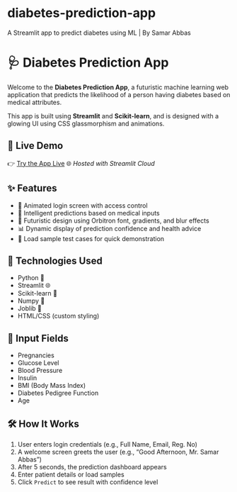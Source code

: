 # diabetes-prediction-app
A Streamlit app to predict diabetes using ML | By Samar Abbas
# 🩺 Diabetes Prediction App

Welcome to the **Diabetes Prediction App**, a futuristic machine learning web application that predicts the likelihood of a person having diabetes based on medical attributes.

This app is built using **Streamlit** and **Scikit-learn**, and is designed with a glowing UI using CSS glassmorphism and animations.

## 🔗 Live Demo

👉 [Try the App Live](https://diabetes-prediction-app-7xchdndg5anfxtpephghlp.streamlit.app/)
🌐 *Hosted with Streamlit Cloud*

## ✨ Features

- 🚀 Animated login screen with access control  
- 🧠 Intelligent predictions based on medical inputs  
- 🎨 Futuristic design using Orbitron font, gradients, and blur effects  
- 📊 Dynamic display of prediction confidence and health advice  
- 🔁 Load sample test cases for quick demonstration

## 📌 Technologies Used

- Python 🐍
- Streamlit 🌐
- Scikit-learn 🤖
- Numpy 🔢
- Joblib 🧠
- HTML/CSS (custom styling)

## 🧪 Input Fields

- Pregnancies  
- Glucose Level  
- Blood Pressure  
- Insulin  
- BMI (Body Mass Index)  
- Diabetes Pedigree Function  
- Age

## 🛠 How It Works

1. User enters login credentials (e.g., Full Name, Email, Reg. No)
2. A welcome screen greets the user (e.g., “Good Afternoon, Mr. Samar Abbas”)
3. After 5 seconds, the prediction dashboard appears
4. Enter patient details or load samples
5. Click `Predict` to see result with confidence level


